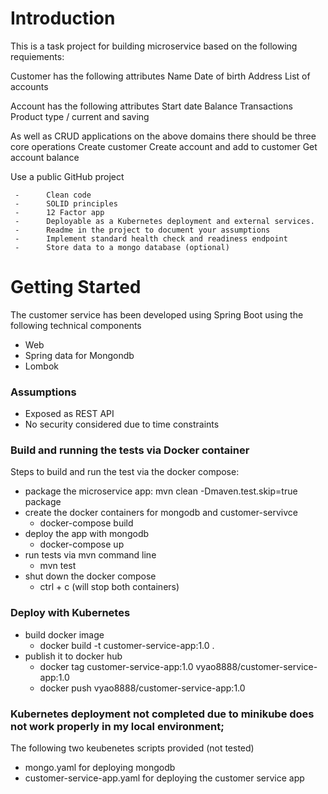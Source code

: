 # Introduction
This is a task project for building microservice based on the following requiements:

  Customer has the following attributes
  Name
  Date of birth
  Address
  List of accounts
  
  Account has the following attributes
  Start date
  Balance
  Transactions
  Product type / current and saving
  
  As well as CRUD applications on the above domains there should be three core operations
  Create customer
  Create account and add to customer
  Get account balance
  
  Use a public GitHub project
  
     -      Clean code
     -      SOLID principles
     -      12 Factor app
     -      Deployable as a Kubernetes deployment and external services.
     -      Readme in the project to document your assumptions
     -      Implement standard health check and readiness endpoint
     -      Store data to a mongo database (optional)


# Getting Started

The customer service has been developed using Spring Boot using the following technical components
  - Web
  - Spring data for Mongondb
  - Lombok

### Assumptions

- Exposed as REST API
- No security considered due to time constraints


### Build and running the tests via Docker container
Steps to build and run the test via the docker compose:
  - package the microservice app: mvn clean -Dmaven.test.skip=true package
  - create the docker containers for mongodb and customer-servivce
    * docker-compose build
  - deploy the app with mongodb
    * docker-compose up
  - run tests via mvn command line
    * mvn test
  - shut down the docker compose
    * ctrl + c (will stop both containers)
  
### Deploy with Kubernetes

 - build docker image
   * docker build -t customer-service-app:1.0 .
 - publish it to docker hub
   * docker tag customer-service-app:1.0 vyao8888/customer-service-app:1.0
   * docker push vyao8888/customer-service-app:1.0


### Kubernetes deployment not completed due to minikube does not work properly in my local environment; 

The following two keubenetes scripts provided (not tested)
- mongo.yaml for deploying mongodb
- customer-service-app.yaml for deploying the customer service app
  
